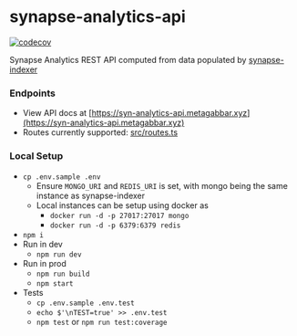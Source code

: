 # synapse-analytics-api

[![codecov](https://codecov.io/gh/synapsecns/synapse-analytics-api/branch/master/graph/badge.svg?token=IGPQKWB9ON)](https://codecov.io/gh/synapsecns/synapse-analytics-api)

Synapse Analytics REST API computed from data populated by [synapse-indexer](https://github.com/synapsecns/synapse-indexer) 

### Endpoints
* View API docs at [https://syn-analytics-api.metagabbar.xyz](https://syn-analytics-api.metagabbar.xyz)
* Routes currently supported: [src/routes.ts](https://github.com/synapsecns/analytics-api/blob/master/src/routes.ts)

### Local Setup

* `cp .env.sample .env`
  * Ensure `MONGO_URI` and `REDIS_URI` is set, with mongo being the same instance as synapse-indexer 
  * Local instances can be setup using docker as 
    * `docker run -d -p 27017:27017 mongo`
    * `docker run -d -p 6379:6379 redis`
* `npm i`
* Run in dev
  * `npm run dev`
* Run in prod
  * `npm run build`
  * `npm start`
* Tests
  * `cp .env.sample .env.test`
  * `echo $'\nTEST=true' >> .env.test`
  * `npm test` or `npm run test:coverage`